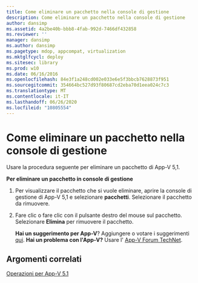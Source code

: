 ```yaml
---
title: Come eliminare un pacchetto nella console di gestione
description: Come eliminare un pacchetto nella console di gestione
author: dansimp
ms.assetid: 4a2be40b-bbb8-4fab-992d-7466df432858
ms.reviewer: ''
manager: dansimp
ms.author: dansimp
ms.pagetype: mdop, appcompat, virtualization
ms.mktglfcycl: deploy
ms.sitesec: library
ms.prod: w10
ms.date: 06/16/2016
ms.openlocfilehash: 84e3f1a248cd002e033e6e5f3bbcb7628873f951
ms.sourcegitcommit: 354664bc527d93f80687cd2eba70d1eea024c7c3
ms.translationtype: MT
ms.contentlocale: it-IT
ms.lasthandoff: 06/26/2020
ms.locfileid: "10805554"
---
```

# Come eliminare un pacchetto nella console di gestione


Usare la procedura seguente per eliminare un pacchetto di App-V 5,1.

**Per eliminare un pacchetto in console di gestione**

1.  Per visualizzare il pacchetto che si vuole eliminare, aprire la console di gestione di App-V 5,1 e selezionare **pacchetti**. Selezionare il pacchetto da rimuovere.

2.  Fare clic o fare clic con il pulsante destro del mouse sul pacchetto. Selezionare **Elimina** per rimuovere il pacchetto.

    **Hai un suggerimento per App-V**? Aggiungere o votare i suggerimenti [qui](http://appv.uservoice.com/forums/280448-microsoft-application-virtualization). **Hai un problema con l'App-V?** Usare l' [App-V Forum TechNet](https://social.technet.microsoft.com/Forums/home?forum=mdopappv).

## Argomenti correlati


[Operazioni per App-V 5.1](operations-for-app-v-51.md)

 

 






